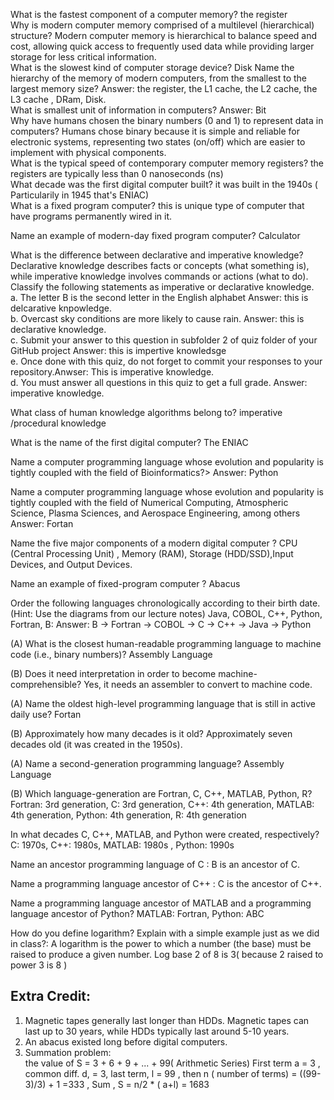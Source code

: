 What is the fastest component of a computer memory? the register  
Why is modern computer memory comprised of a multilevel (hierarchical) structure? Modern computer memory is hierarchical to balance speed and cost, allowing quick access to frequently used data while providing larger storage for less critical information.  
What is the slowest kind of computer storage device? Disk
Name the hierarchy of the memory of modern computers, from the smallest to the largest memory size? Answer: the register, the L1 cache, the L2 cache, the L3 cache , DRam, Disk.  
What is smallest unit of information in computers?  Answer: Bit  
Why have humans chosen the binary numbers (0 and 1) to represent data in computers? Humans chose binary because it is simple and reliable for electronic systems, representing two states (on/off) which are easier to implement with physical components.  
What is the typical speed of contemporary computer memory registers? the registers are  typically less than 0 nanoseconds (ns)   
What decade was the first digital computer built? it was built  in the 1940s ( Particularily in 1945 that's ENIAC)  
What is a fixed program computer? this is unique type of computer that have programs permanently wired in it.    

Name an example of modern-day fixed program computer? Calculator    

What is the difference between declarative and imperative knowledge? Declarative knowledge describes facts or concepts (what something is), while imperative knowledge involves commands or actions (what to do).     
Classify the following statements as imperative or declarative knowledge.    
a. The letter B is the second letter in the English alphabet Answer: this is delcarative knpowledge.    
b. Overcast sky conditions are more likely to cause rain. Answer: this is declarative knowledge.    
c. Submit your answer to this question in subfolder 2 of quiz folder of your GitHub project Answer: this is impertive knowledsge  
e. Once done with this quiz, do not forget to commit your responses to your repository.Anwser: This is imperative knowledge.   
d. You must answer all questions in this quiz to get a full grade. Answer: imperative knowledge.  

What class of human knowledge algorithms belong to? imperative /procedural knowledge    

What is the name of the first digital computer?  The ENIAC  

Name a computer programming language whose evolution and popularity is tightly coupled with the field of Bioinformatics?> Answer: Python 


Name a computer programming language whose evolution and popularity is tightly coupled with the field of Numerical Computing, Atmospheric Science, Plasma Sciences, and Aerospace Engineering, among others Answer: Fortan   

Name the five major components of a modern digital computer ? CPU (Central Processing Unit) , Memory (RAM), Storage (HDD/SSD),Input Devices, and Output Devices. 

Name an example of fixed-program computer ? Abacus 

Order the following languages chronologically according to their birth date. (Hint: Use the diagrams from our lecture notes)
Java, COBOL, C++, Python, Fortran, B: Answer:  B → Fortran → COBOL → C → C++ → Java → Python

(A) What is the closest human-readable programming language to machine code (i.e., binary numbers)?  Assembly Language

(B) Does it need interpretation in order to become machine-comprehensible?  Yes, it needs an assembler to convert to machine code.  


(A) Name the oldest high-level programming language that is still in active daily use?  Fortan 

(B) Approximately how many decades is it old? Approximately seven decades old (it was created in the 1950s).

(A) Name a second-generation programming language? Assembly Language  

(B) Which language-generation are Fortran, C, C++, MATLAB, Python, R?  Fortran: 3rd generation, C: 3rd generation, C++: 4th generation, MATLAB: 4th generation, Python: 4th generation, R: 4th generation   

In what decades C, C++, MATLAB, and Python were created, respectively? C: 1970s, C++: 1980s, MATLAB: 1980s , Python: 1990s

Name an ancestor programming language of C : B is an ancestor of C.

Name a programming language ancestor of C++ : C is the ancestor of C++.

Name a programming language ancestor of MATLAB and a programming language ancestor of Python? MATLAB: Fortran, Python: ABC  
  
How do you define logarithm? Explain with a simple example just as we did in class?: A logarithm is the power to which a number (the base) must be raised to produce a given number. Log base 2 of 8 is 3( because 2 raised to power 3 is 8 )  

## Extra Credit:
1) Magnetic tapes generally last longer than HDDs. Magnetic tapes can last up to 30 years, while HDDs typically last around 5-10 years.  
2) An abacus existed long before digital computers.  
3) Summation problem:  
the value of S = 3 + 6 + 9 + ... + 99( Arithmetic Series)
First term a = 3 , common diff. d, = 3, last term, l = 99 , then n ( number of terms)  = ((99-3)/3) + 1 =333 , Sum , S = n/2 * ( a+l) = 1683


